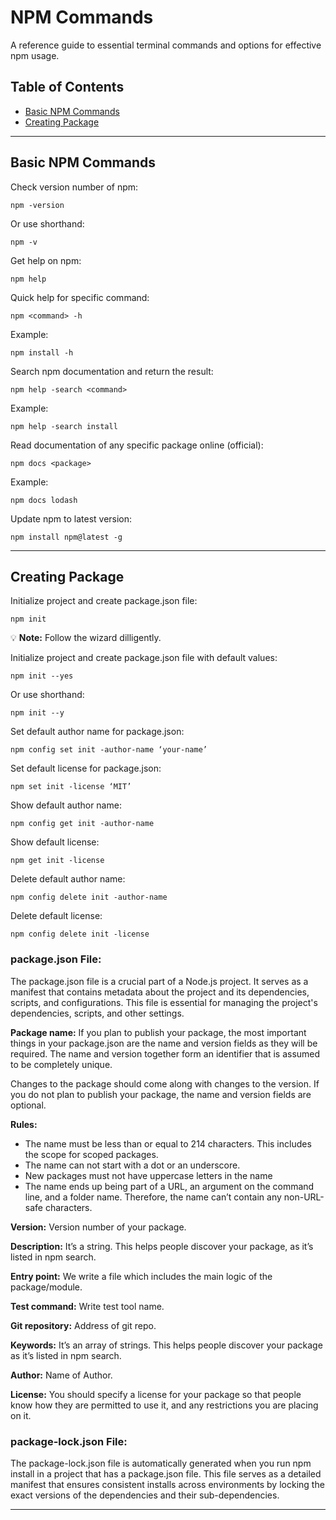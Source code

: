 # NPM Commands

A reference guide to essential terminal commands and options for effective npm usage.

## Table of Contents
- [Basic NPM Commands](#basic-npm-commands)
- [Creating Package](#creating-package)

<hr>

<a name="basic-npm-commands"></a>

## Basic NPM Commands

Check version number of npm:

```
npm -version
```

Or use shorthand:

```
npm -v
```

Get help on npm:

```
npm help
```

Quick help for specific command:

```
npm <command> -h
```

Example:

```
npm install -h
```

Search npm documentation and return the result:

```
npm help -search <command>
```

Example:

```
npm help -search install
```

Read documentation of any specific package online (official):

```
npm docs <package>
```

Example:

```
npm docs lodash
```

Update npm to latest version:

```
npm install npm@latest -g
```

<hr>

<a name="creating-package"></a>

## Creating Package

Initialize project and create package.json file:

```
npm init
```

:bulb: **Note:** Follow the wizard dilligently.

Initialize project and create package.json file with default values:

```
npm init --yes
```

Or use shorthand:

```
npm init --y
```

Set default author name for package.json:

```
npm config set init -author-name ‘your-name’
```

Set default license for package.json:

```
npm set init -license ‘MIT’
```

Show default author name:

```
npm config get init -author-name
```

Show default license:

```
npm get init -license
```

Delete default author name:

```
npm config delete init -author-name
```

Delete default license:

```
npm config delete init -license
```

### package.json File:

The package.json file is a crucial part of a Node.js project. It serves as a manifest that contains metadata about the project and its dependencies, scripts, and configurations. This file is essential for managing the project's dependencies, scripts, and other settings.

**Package name:** If you plan to publish your package, the most important things in your package.json are the name and version fields as they will be required. The name and version together form an identifier that is assumed to be completely unique.

Changes to the package should come along with changes to the version. If you do not plan to publish your package, the name and version fields are optional.

**Rules:**

- The name must be less than or equal to 214 characters. This includes the scope for scoped packages.
- The name can not start with a dot or an underscore.
- New packages must not have uppercase letters in the name
- The name ends up being part of a URL, an argument on the command line, and a folder name. Therefore, the name can’t contain any non-URL-safe characters.

**Version:** Version number of your package.

**Description:** It’s a string. This helps people discover your package, as it’s listed in npm search.

**Entry point:** We write a file which includes the main logic of the package/module.

**Test command:** Write test tool name.

**Git repository:** Address of git repo.

**Keywords:** It’s an array of strings. This helps people discover your package as it’s listed in npm search.

**Author:** Name of Author.

**License:** You should specify a license for your package so that people know how they are permitted to use it, and any restrictions you are placing on it.

### package-lock.json File:

The package-lock.json file is automatically generated when you run npm install in a project that has a package.json file. This file serves as a detailed manifest that ensures consistent installs across environments by locking the exact versions of the dependencies and their sub-dependencies.

 <hr>
